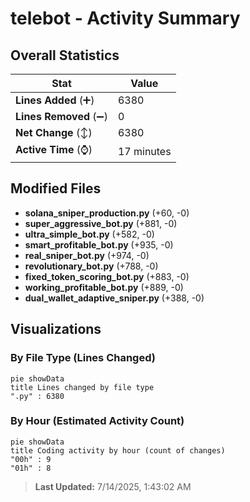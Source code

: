 # telebot - Activity Summary 

## Overall Statistics

| Stat                   | Value                                                             |
| ---------------------- | ----------------------------------------------------------------- |
| **Lines Added** (➕)   | 6380                                          |
| **Lines Removed** (➖) | 0                                        |
| **Net Change** (↕)    | 6380                |
| **Active Time** (⌚)   | 17 minutes |


## Modified Files
- **solana_sniper_production.py** (+60, -0)
- **super_aggressive_bot.py** (+881, -0)
- **ultra_simple_bot.py** (+582, -0)
- **smart_profitable_bot.py** (+935, -0)
- **real_sniper_bot.py** (+974, -0)
- **revolutionary_bot.py** (+788, -0)
- **fixed_token_scoring_bot.py** (+883, -0)
- **working_profitable_bot.py** (+889, -0)
- **dual_wallet_adaptive_sniper.py** (+388, -0)

## Visualizations

### By File Type (Lines Changed)

```mermaid
pie showData
title Lines changed by file type
".py" : 6380
```

### By Hour (Estimated Activity Count)

```mermaid
pie showData
title Coding activity by hour (count of changes)
"00h" : 9
"01h" : 8
```


> **Last Updated:** 7/14/2025, 1:43:02 AM